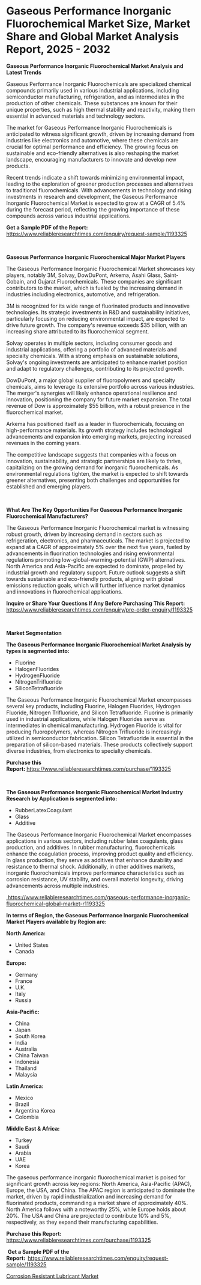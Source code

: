 <p><h1>Gaseous Performance Inorganic Fluorochemical Market Size, Market Share and Global Market Analysis Report, 2025 - 2032</h1></p><p><strong>Gaseous Performance Inorganic Fluorochemical Market Analysis and Latest Trends</strong></p>
<p><p>Gaseous Performance Inorganic Fluorochemicals are specialized chemical compounds primarily used in various industrial applications, including semiconductor manufacturing, refrigeration, and as intermediates in the production of other chemicals. These substances are known for their unique properties, such as high thermal stability and reactivity, making them essential in advanced materials and technology sectors.</p><p>The market for Gaseous Performance Inorganic Fluorochemicals is anticipated to witness significant growth, driven by increasing demand from industries like electronics and automotive, where these chemicals are crucial for optimal performance and efficiency. The growing focus on sustainable and eco-friendly alternatives is also reshaping the market landscape, encouraging manufacturers to innovate and develop new products.</p><p>Recent trends indicate a shift towards minimizing environmental impact, leading to the exploration of greener production processes and alternatives to traditional fluorochemicals. With advancements in technology and rising investments in research and development, the Gaseous Performance Inorganic Fluorochemical Market is expected to grow at a CAGR of 5.4% during the forecast period, reflecting the growing importance of these compounds across various industrial applications.</p></p>
<p><strong>Get a Sample PDF of the Report:&nbsp;</strong> <a href="https://www.reliableresearchtimes.com/enquiry/request-sample/1193325?utm_campaign=3504&utm_medium=2&utm_source=Github&utm_content=ia&utm_term=22032025&utm_id=gaseous-performance-inorganic-fluorochemical">https://www.reliableresearchtimes.com/enquiry/request-sample/1193325</a></p>
<p>&nbsp;</p>
<p><strong>Gaseous Performance Inorganic Fluorochemical Major Market Players</strong></p>
<p><p>The Gaseous Performance Inorganic Fluorochemical Market showcases key players, notably 3M, Solvay, DowDuPont, Arkema, Asahi Glass, Saint-Gobain, and Gujarat Fluorochemicals. These companies are significant contributors to the market, which is fueled by the increasing demand in industries including electronics, automotive, and refrigeration.</p><p>3M is recognized for its wide range of fluorinated products and innovative technologies. Its strategic investments in R&D and sustainability initiatives, particularly focusing on reducing environmental impact, are expected to drive future growth. The company's revenue exceeds $35 billion, with an increasing share attributed to its fluorochemical segment.</p><p>Solvay operates in multiple sectors, including consumer goods and industrial applications, offering a portfolio of advanced materials and specialty chemicals. With a strong emphasis on sustainable solutions, Solvay's ongoing investments are anticipated to enhance market position and adapt to regulatory challenges, contributing to its projected growth.</p><p>DowDuPont, a major global supplier of fluoropolymers and specialty chemicals, aims to leverage its extensive portfolio across various industries. The merger's synergies will likely enhance operational resilience and innovation, positioning the company for future market expansion. The total revenue of Dow is approximately $55 billion, with a robust presence in the fluorochemical market.</p><p>Arkema has positioned itself as a leader in fluorochemicals, focusing on high-performance materials. Its growth strategy includes technological advancements and expansion into emerging markets, projecting increased revenues in the coming years.</p><p>The competitive landscape suggests that companies with a focus on innovation, sustainability, and strategic partnerships are likely to thrive, capitalizing on the growing demand for inorganic fluorochemicals. As environmental regulations tighten, the market is expected to shift towards greener alternatives, presenting both challenges and opportunities for established and emerging players.</p></p>
<p>&nbsp;</p>
<p><strong>What Are The Key Opportunities For Gaseous Performance Inorganic Fluorochemical Manufacturers?</strong></p>
<p><p>The Gaseous Performance Inorganic Fluorochemical market is witnessing robust growth, driven by increasing demand in sectors such as refrigeration, electronics, and pharmaceuticals. The market is projected to expand at a CAGR of approximately 5% over the next five years, fueled by advancements in fluorination technologies and rising environmental regulations promoting low-global-warming-potential (GWP) alternatives. North America and Asia-Pacific are expected to dominate, propelled by industrial growth and regulatory support. Future outlook suggests a shift towards sustainable and eco-friendly products, aligning with global emissions reduction goals, which will further influence market dynamics and innovations in fluorochemical applications.</p></p>
<p><strong>Inquire or Share Your Questions If Any Before Purchasing This Report:</strong> <a href="https://www.reliableresearchtimes.com/enquiry/pre-order-enquiry/1193325?utm_campaign=3504&utm_medium=2&utm_source=Github&utm_content=ia&utm_term=22032025&utm_id=gaseous-performance-inorganic-fluorochemical">https://www.reliableresearchtimes.com/enquiry/pre-order-enquiry/1193325</a></p>
<p>&nbsp;</p>
<p><strong>Market Segmentation</strong></p>
<p><strong>The Gaseous Performance Inorganic Fluorochemical Market Analysis by types is segmented into:</strong></p>
<p><ul><li>Fluorine</li><li>HalogenFluorides</li><li>HydrogenFluoride</li><li>NitrogenTrifluoride</li><li>SiliconTetrafluoride</li></ul></p>
<p><p>The Gaseous Performance Inorganic Fluorochemical Market encompasses several key products, including Fluorine, Halogen Fluorides, Hydrogen Fluoride, Nitrogen Trifluoride, and Silicon Tetrafluoride. Fluorine is primarily used in industrial applications, while Halogen Fluorides serve as intermediates in chemical manufacturing. Hydrogen Fluoride is vital for producing fluoropolymers, whereas Nitrogen Trifluoride is increasingly utilized in semiconductor fabrication. Silicon Tetrafluoride is essential in the preparation of silicon-based materials. These products collectively support diverse industries, from electronics to specialty chemicals.</p></p>
<p><strong>Purchase this Report:&nbsp;</strong><a href="https://www.reliableresearchtimes.com/purchase/1193325?utm_campaign=3504&utm_medium=2&utm_source=Github&utm_content=ia&utm_term=22032025&utm_id=gaseous-performance-inorganic-fluorochemical">https://www.reliableresearchtimes.com/purchase/1193325</a></p>
<p>&nbsp;</p>
<p><strong>The Gaseous Performance Inorganic Fluorochemical Market Industry Research by Application is segmented into:</strong></p>
<p><ul><li>RubberLatexCoagulant</li><li>Glass</li><li>Additive</li></ul></p>
<p><p>The Gaseous Performance Inorganic Fluorochemical Market encompasses applications in various sectors, including rubber latex coagulants, glass production, and additives. In rubber manufacturing, fluorochemicals enhance the coagulation process, improving product quality and efficiency. In glass production, they serve as additives that enhance durability and resistance to thermal shock. Additionally, in other additives markets, inorganic fluorochemicals improve performance characteristics such as corrosion resistance, UV stability, and overall material longevity, driving advancements across multiple industries.</p></p>
<p><a href="https://www.reliableresearchtimes.com/gaseous-performance-inorganic-fluorochemical-global-market-r1193325?utm_campaign=3504&utm_medium=2&utm_source=Github&utm_content=ia&utm_term=22032025&utm_id=gaseous-performance-inorganic-fluorochemical">&nbsp;https://www.reliableresearchtimes.com/gaseous-performance-inorganic-fluorochemical-global-market-r1193325</a></p>
<p><strong>In terms of Region, the Gaseous Performance Inorganic Fluorochemical Market Players available by Region are:</strong></p>
<p>
    <p> <strong> North America: </strong>
        <ul>
            <li>United States</li>
            <li>Canada</li>
        </ul>
        </p> 
    <p> <strong> Europe: </strong>
        <ul>
            <li>Germany</li>
            <li>France</li>
            <li>U.K.</li>
            <li>Italy</li>
            <li>Russia</li>
        </ul>
        </p> 
    <p> <strong> Asia-Pacific: </strong>
        <ul>
            <li>China</li>
            <li>Japan</li>
            <li>South Korea</li>
            <li>India</li>
            <li>Australia</li>
            <li>China Taiwan</li>
            <li>Indonesia</li>
            <li>Thailand</li>
            <li>Malaysia</li>
        </ul>
        </p> 
    <p> <strong> Latin America: </strong>
        <ul>
            <li>Mexico</li>
            <li>Brazil</li>
            <li>Argentina Korea</li>
            <li>Colombia</li>
        </ul>
        </p> 
    <p> <strong> Middle East & Africa: </strong>
        <ul>
            <li>Turkey</li>
            <li>Saudi</li>
            <li>Arabia</li>
            <li>UAE</li>
            <li>Korea</li>
        </ul>
    </p>
    </p>
<p><p>The gaseous performance inorganic fluorochemical market is poised for significant growth across key regions: North America, Asia-Pacific (APAC), Europe, the USA, and China. The APAC region is anticipated to dominate the market, driven by rapid industrialization and increasing demand for fluorinated products, commanding a market share of approximately 40%. North America follows with a noteworthy 25%, while Europe holds about 20%. The USA and China are projected to contribute 10% and 5%, respectively, as they expand their manufacturing capabilities.</p></p>
<p><strong>Purchase this Report: </strong><a href="https://www.reliableresearchtimes.com/purchase/1193325?utm_campaign=3504&utm_medium=2&utm_source=Github&utm_content=ia&utm_term=22032025&utm_id=gaseous-performance-inorganic-fluorochemical">https://www.reliableresearchtimes.com/purchase/1193325</a></p>
<p>&nbsp;<strong>Get a Sample PDF of the Report:&nbsp;&nbsp;</strong><a href="https://www.reliableresearchtimes.com/enquiry/request-sample/1193325?utm_campaign=3504&utm_medium=2&utm_source=Github&utm_content=ia&utm_term=22032025&utm_id=gaseous-performance-inorganic-fluorochemical">https://www.reliableresearchtimes.com/enquiry/request-sample/1193325</a></p>
<p><strong></strong></p>
<p><p><a href="https://github.com/ritooesiaba/Market-Research-Report-List-1/blob/main/corrosion-resistant-lubricant-market.md?utm_campaign=3504&utm_medium=2&utm_source=Github&utm_content=ia&utm_term=22032025&utm_id=gaseous-performance-inorganic-fluorochemical">Corrosion Resistant Lubricant Market</a></p></p>